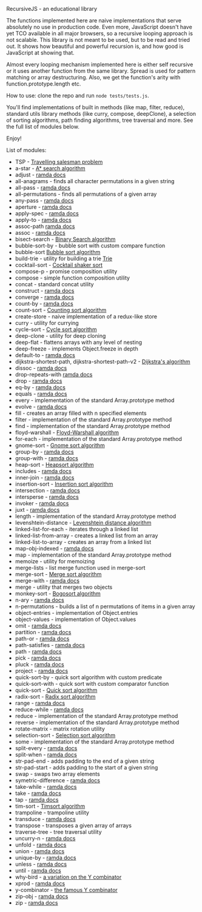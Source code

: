 RecursiveJS - an educational library

The functions implemented here are naive implementations that serve absolutely no use in production code. Even more, JavaScript doesn't have yet TCO available in all major browsers, so a recursive looping approach is not scalable. This library is not meant to be used, but to be read and tried out. It shows how beautiful and powerful recursion is, and how good is JavaScript at showing that.

Almost every looping mechanism implemented here is either self recursive or it uses another function from the same library. Spread is used for pattern matching or array destructuring. Also, we get the function's arity with function.prototype.length etc.

How to use: clone the repo and run `node tests/tests.js`.

You'll find implementations of built in methods (like map, filter, reduce), standard utils library methods (like curry, compose, deepClone), a selection of sorting algorithms, path finding algorithms, tree traversal and more. See the full list of modules below.

Enjoy!

List of modules:

- TSP - [Travelling salesman problem](https://en.wikipedia.org/wiki/Travelling_salesman_problem)
- a-star - [A* search algorithm](https://en.wikipedia.org/wiki/A*_search_algorithm)
- adjust - [ramda docs](https://ramdajs.com/docs/#adjust)
- all-anagrams - finds all character permutations in a given string
- all-pass - [ramda docs](https://ramdajs.com/docs/#allPass)
- all-permutations - finds all permutations of a given array
- any-pass - [ramda docs](https://ramdajs.com/docs/#anyPass)
- aperture - [ramda docs](https://ramdajs.com/docs/#aperture)
- apply-spec - [ramda docs](https://ramdajs.com/docs/#applySpec)
- apply-to - [ramda docs](https://ramdajs.com/docs/#applyTo)
- assoc-path [ramda docs](https://ramdajs.com/docs/#assocPath)
- assoc - [ramda docs](https://ramdajs.com/docs/#assoc)
- bisect-search - [Binary Search algorithm](https://en.wikipedia.org/wiki/Binary_search_algorithm)
- bubble-sort-by - bubble sort with custom compare function
- bubble-sort [Bubble sort algorithm](https://en.wikipedia.org/wiki/Bubble_sort)
- build-trie - utility for building a trie [Trie](https://en.wikipedia.org/wiki/Trie)
- cocktail-sort - [Cocktail shaker sort](https://en.wikipedia.org/wiki/Cocktail_shaker_sort)
- compose-p - promise composition utility
- compose - simple function composition utility
- concat - standard concat utility
- construct - [ramda docs](https://ramdajs.com/docs/#construct)
- converge - [ramda docs](https://ramdajs.com/docs/#converge)
- count-by - [ramda docs](https://ramdajs.com/docs/#countBy)
- count-sort - [Counting sort algorithm](https://en.wikipedia.org/wiki/Counting_sort)
- create-store - naive implementation of a redux-like store
- curry - utility for currying
- cycle-sort - [Cycle sort algorithm](https://en.wikipedia.org/wiki/Cycle_sort)
- deep-clone - utility for deep cloning
- deep-flat - flattens arrays with any level of nesting
- deep-freeze - implements Object.freeze in depth
- default-to - [ramda docs](https://ramdajs.com/docs/#defaultTo)
- dijkstra-shortest-path, dijkstra-shortest-path-v2 - [Dijkstra's algorithm](https://en.wikipedia.org/wiki/Dijkstra%27s_algorithm)
- dissoc - [ramda docs](https://ramdajs.com/docs/#dissoc)
- drop-repeats-with [ramda docs](https://ramdajs.com/docs/#dropRepeatsWith)
- drop - [ramda docs](https://ramdajs.com/docs/#drop)
- eq-by - [ramda docs](https://ramdajs.com/docs/#eqBy)
- equals - [ramda docs](https://ramdajs.com/docs/#equals)
- every - implementation of the standard Array.prototype method
- evolve - [ramda docs](https://ramdajs.com/docs/#evolve)
- fill - creates an array filled with n specified elements
- filter - implementation of the standard Array.prototype method
- find - implementation of the standard Array.prototype method
- floyd-warshall - [Floyd-Warshall algorithm](https://en.wikipedia.org/wiki/Floyd%E2%80%93Warshall_algorithm)
- for-each - implementation of the standard Array.prototype method
- gnome-sort - [Gnome sort algorithm](https://en.wikipedia.org/wiki/Gnome_sort)
- group-by - [ramda docs](https://ramdajs.com/docs/#groupBy)
- group-with - [ramda docs](https://ramdajs.com/docs/#groupWith)
- heap-sort - [Heapsort algorithm](https://en.wikipedia.org/wiki/Heapsort)
- includes - [ramda docs](https://ramdajs.com/docs/#includes)
- inner-join - [ramda docs](https://ramdajs.com/docs/#innerJoin)
- insertion-sort - [Insertion sort algorithm](https://en.wikipedia.org/wiki/Insertion_sort)
- intersection - [ramda docs](https://ramdajs.com/docs/#intersection)
- intersperse - [ramda docs](https://ramdajs.com/docs/#intersperse)
- invoker - [ramda docs](https://ramdajs.com/docs/#invoker)
- juxt - [ramda docs](https://ramdajs.com/docs/#juxt)
- length - implementation of the standard Array.prototype method
- levenshtein-distance - [Levenshtein distance algorithm](https://en.wikipedia.org/wiki/Levenshtein_distance)
- linked-list-for-each - iterates through a linked list
- linked-list-from-array - creates a linked list from an array
- linked-list-to-array - creates an array from a linked list
- map-obj-indexed - [ramda docs](https://ramdajs.com/docs/#mapObjIndexed)
- map - implementation of the standard Array.prototype method
- memoize - utility for memoizing
- merge-lists - list merge function used in merge-sort
- merge-sort - [Merge sort algorithm](https://ro.wikipedia.org/wiki/Merge_sort)
- merge-with - [ramda docs](https://ramdajs.com/docs/#mergeWith)
- merge - utility that merges two objects
- monkey-sort - [Bogosort algorithm](https://en.wikipedia.org/wiki/Bogosort)
- n-ary - [ramda docs](https://ramdajs.com/docs/#nAry)
- n-permutations - builds a list of n permutations of items in a given array
- object-entries - implementation of Object.entries
- object-values - implementation of Object.values
- omit - [ramda docs](https://ramdajs.com/docs/#omit)
- partition - [ramda docs](https://ramdajs.com/docs/#partition)
- path-or - [ramda docs](https://ramdajs.com/docs/#pathOr)
- path-satisfies - [ramda docs](https://ramdajs.com/docs/#pathSatisfies)
- path - [ramda docs](https://ramdajs.com/docs/#path)
- pick - [ramda docs](https://ramdajs.com/docs/#pick)
- pluck - [ramda docs](https://ramdajs.com/docs/#pluck)
- project - [ramda docs](https://ramdajs.com/docs/#project)
- quick-sort-by - quick sort algorithm with custom predicate
- quick-sort-with - quick sort with custom comparator function
- quick-sort - [Quick sort algorithm](https://ro.wikipedia.org/wiki/Quicksort)
- radix-sort - [Radix sort algorithm](https://en.wikipedia.org/wiki/Radix_sort)
- range - [ramda docs](https://ramdajs.com/docs/#range)
- reduce-while - [ramda docs](https://ramdajs.com/docs/#reduceWhile)
- reduce - implementation of the standard Array.prototype method
- reverse - implementation of the standard Array.prototype method
- rotate-matrix - matrix rotation utility
- selection-sort - [Selection sort algorithm](https://en.wikipedia.org/wiki/Selection_sort)
- some - implementation of the standard Array.prototype method
- split-every - [ramda docs](https://ramdajs.com/docs/#splitEvery)
- split-when - [ramda docs](https://ramdajs.com/docs/#splitWhen)
- str-pad-end - adds padding to the end of a given string
- str-pad-start - adds padding to the start of a given string
- swap - swaps two array elements
- symetric-difference - [ramda docs](https://ramdajs.com/docs/#symmetricDifference)
- take-while - [ramda docs](https://ramdajs.com/docs/#takeWhile)
- take - [ramda docs](https://ramdajs.com/docs/#take)
- tap - [ramda docs](https://ramdajs.com/docs/#tap)
- tim-sort - [Timsort algorithm](https://en.wikipedia.org/wiki/Timsort)
- trampoline - trampoline utility
- transduce - [ramda docs](https://ramdajs.com/docs/#transduce)
- transpose - transposes a given array of arrays
- traverse-tree - tree traversal utility
- uncurry-n - [ramda docs](https://ramdajs.com/docs/#uncurryN)
- unfold - [ramda docs](https://ramdajs.com/docs/#unfold)
- union - [ramda docs](https://ramdajs.com/docs/#union)
- unique-by - [ramda docs](https://ramdajs.com/docs/#uniqBy)
- unless - [ramda docs](https://ramdajs.com/docs/#unless)
- until - [ramda docs](https://ramdajs.com/docs/#until)
- why-bird - [a variation on the Y combinator](https://en.wikipedia.org/wiki/Fixed-point_combinator#Fixed_point_combinators_in_lambda_calculus)
- xprod - [ramda docs](https://ramdajs.com/docs/#xprod)
- y-combinator - [the famous Y combinator](https://en.wikipedia.org/wiki/Fixed-point_combinator#Fixed_point_combinators_in_lambda_calculus)
- zip-obj - [ramda docs](https://ramdajs.com/docs/#zipObj)
- zip - [ramda docs](https://ramdajs.com/docs/#zip)
